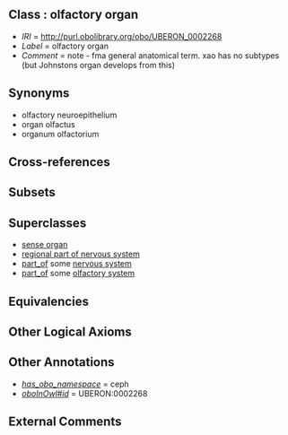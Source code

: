 
## Class : olfactory organ

 * *IRI* = http://purl.obolibrary.org/obo/UBERON_0002268
 * *Label* = olfactory organ
 * *Comment* = note - fma general anatomical term. xao has no subtypes (but Johnstons organ develops from this)

## Synonyms

 * olfactory neuroepithelium
 * organ olfactus
 * organum olfactorium

## Cross-references


## Subsets


## Superclasses

 * [sense organ](../../UBERON/20/UBERON_0000020.md)
 * [regional part of nervous system](../../UBERON/73/UBERON_0000073.md)
 * [part_of](../../BFO/50/BFO_0000050.md) some [nervous system](../../UBERON/16/UBERON_0001016.md)
 * [part_of](../../BFO/50/BFO_0000050.md) some [olfactory system](../../UBERON/25/UBERON_0005725.md)

## Equivalencies


## Other Logical Axioms


## Other Annotations

 * *[has_obo_namespace](../../ce/oboInOwl#hasOBONamespace.md)* = ceph
 * *[oboInOwl#id](../../id/oboInOwl#id.md)* = UBERON:0002268

## External Comments


